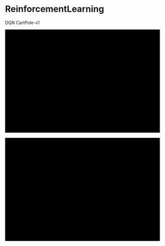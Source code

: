 # ReinforcementLearning

DQN CartPole-v1 

![DQN CartPole](/results/CartPole-v1.gif)

![DQN LunarLander](/results/MountainCar-v0.gif)
